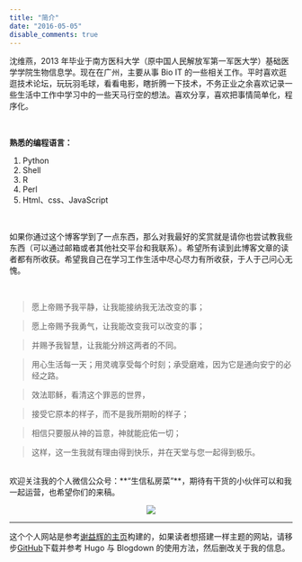 ```yaml
---
title: "简介"
date: "2016-05-05"
disable_comments: true
---
```


沈维燕，2013 年毕业于南方医科大学（原中国人民解放军第一军医大学）基础医学学院生物信息学。现在在广州，主要从事 Bio IT 的一些相关工作。平时喜欢逛逛技术论坛，玩玩羽毛球，看看电影，瞎折腾一下技术，不务正业之余喜欢记录一些生活中工作中学习中的一些天马行空的想法。喜欢分享，喜欢把事情简单化，程序化。

<br/>

**熟悉的编程语言：**

1. Python
2. Shell
3. R
4. Perl
5. Html、css、JavaScript

<br/>

如果你通过这个博客学到了一点东西，那么对我最好的奖赏就是请你也尝试教我些东西（可以通过邮箱或者其他社交平台和我联系）。希望所有读到此博客文章的读者都有所收获。希望我自己在学习工作生活中尽心尽力有所收获，于人于己问心无愧。

<br/>

> 愿上帝赐予我平静，让我能接纳我无法改变的事；

> 愿上帝赐予我勇气，让我能改变我可以改变的事；

> 并赐予我智慧，让我能分辨这两者的不同。

> 用心生活每一天；用灵魂享受每个时刻；承受磨难，因为它是通向安宁的必经之路。

> 效法耶稣，看清这个罪恶的世界，

> 接受它原本的样子，而不是我所期盼的样子；

> 相信只要服从神的旨意，神就能庇佑一切；

> 这样，这一生我就有理由得到快乐，并在天堂与您一起得到极乐。

<br/>
欢迎关注我的个人微信公众号：**“生信私房菜”**，期待有干货的小伙伴可以和我一起运营，也希望你们的来稿。
<p style="text-align:center;"><img src="https://apps-db.oss-cn-shenzhen.aliyuncs.com/logos/bioinit_qcode.png"/></p>

***

这个个人网站是参考[谢益辉的主页](https://yihui.name/)构建的，如果读者想搭建一样主题的网站，请移步[GitHub](https://github.com/ShixiangWang/home/releases)下载并参考 Hugo 与 Blogdown 的使用方法，然后删改关于我的信息。


